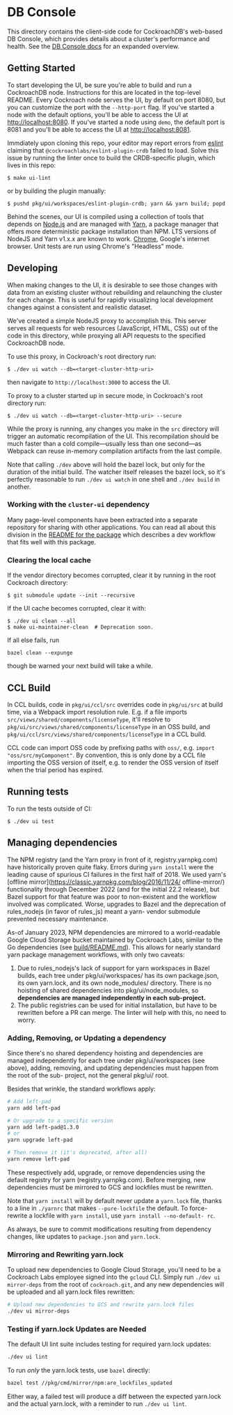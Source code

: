# DB Console

This directory contains the client-side code for CockroachDB's web-based DB
Console, which provides details about a cluster's performance and health. See the
[DB Console docs](https://www.cockroachlabs.com/docs/stable/ui-overview.html)
for an expanded overview.

## Getting Started

To start developing the UI, be sure you're able to build and run a CockroachDB
node. Instructions for this are located in the top-level README. Every Cockroach
node serves the UI, by default on port 8080, but you can customize the port with
the `--http-port` flag. If you've started a node with the default options,
you'll be able to access the UI at <http://localhost:8080>. If you've started
a node using `demo`, the default port is 8081 and you'll be able to access the UI
at <http://localhost:8081>.

Immdiately upon cloning this repo, your editor may report errors from
[eslint](https://eslint.org/) claiming that `@cockroachlabs/eslint-plugin-crdb`
failed to load. Solve this issue by running the linter once to build the
CRDB-specific plugin, which lives in this repo:
```shell
$ make ui-lint
```

or by building the plugin manually:
```shell
$ pushd pkg/ui/workspaces/eslint-plugin-crdb; yarn && yarn build; popd
```

Behind the scenes, our UI is compiled using a collection of tools that depends on
[Node.js](https://nodejs.org/) and are managed with
[Yarn](https://yarnpkg.com), a package manager that offers more deterministic
package installation than NPM. LTS versions of NodeJS and Yarn v1.x.x are known
to work. [Chrome](https://www.google.com/chrome/), Google's internet browser.
Unit tests are run using Chrome's "Headless" mode.

## Developing

When making changes to the UI, it is desirable to see those changes with data
from an existing cluster without rebuilding and relaunching the cluster for each
change. This is useful for rapidly visualizing local development changes against
a consistent and realistic dataset.

We've created a simple NodeJS proxy to accomplish this. This server serves all
requests for web resources (JavaScript, HTML, CSS) out of the code in this
directory, while proxying all API requests to the specified CockroachDB node.

To use this proxy, in Cockroach's root directory run:
```shell
$ ./dev ui watch --db=<target-cluster-http-uri>
```

then navigate to `http://localhost:3000` to access the UI.

To proxy to a cluster started up in secure mode, in Cockroach's root directory run:
```shell
$ ./dev ui watch --db=<target-cluster-http-uri> --secure
```

While the proxy is running, any changes you make in the `src` directory will
trigger an automatic recompilation of the UI. This recompilation should be much
faster than a cold compile—usually less than one second—as Webpack can reuse
in-memory compilation artifacts from the last compile.

Note that calling `./dev` above will hold the bazel lock, but only for the duration of the
initial build. The watcher itself releases the bazel lock, so it's perfectly reasonable to
run `./dev ui watch` in one shell and `./dev build` in another.


### Working with the `cluster-ui` dependency

Many page-level components have been extracted into a
separate repository for sharing with other applications.
You can read all about this division in the [README for the
package](https://github.com/cockroachdb/cockroach/blob/master/pkg/ui/workspaces/cluster-ui/README.md)
which describes a dev workflow that fits well with this package.

### Clearing the local cache
If the vendor directory becomes corrupted, clear it by running in the root Cockroach directory:
```shell
$ git submodule update --init --recursive
```

If the UI cache becomes corrupted, clear it with:
```shell
$ ./dev ui clean --all
$ make ui-maintainer-clean  # Deprecation soon.
```

If all else fails, run
```shell
bazel clean --expunge
```
though be warned your next build will take a while.

## CCL Build

In CCL builds, code in `pkg/ui/ccl/src` overrides code in `pkg/ui/src` at build
time, via a Webpack import resolution rule. E.g. if a file imports
`src/views/shared/components/licenseType`, it'll resolve to
`pkg/ui/src/views/shared/components/licenseType` in an OSS build, and
`pkg/ui/ccl/src/views/shared/components/licenseType` in a CCL build.

CCL code can import OSS code by prefixing paths with `oss/`, e.g.
`import "oss/src/myComponent"`. By convention, this is only done by a CCL file
importing the OSS version of itself, e.g. to render the OSS version of itself
when the trial period has expired.

## Running tests

To run the tests outside of CI:

```shell
$ ./dev ui test
```

## Managing dependencies

The NPM registry (and the Yarn proxy in front of it, registry.yarnpkg.com)
have historically proven quite flaky. Errors during `yarn install` were the
leading cause of spurious CI failures in the first half of 2018. We used yarn's
[offline mirror](https://classic.yarnpkg.com/blog/2016/11/24/ offline-mirror/)
functionality through December 2022 (and for the initial 22.2 release), but
Bazel support for that feature was poor to non-existent and the workflow
involved was complicated. Worse, upgrades to Bazel and the deprecation of
rules_nodejs (in favor of rules_js) meant a yarn- vendor submodule prevented
necessary maintenance.

As-of January 2023, NPM dependencies are mirrored to a world-readable Google
Cloud Storage bucket maintained by Cockroach Labs, similar to the Go
dependencies (see [build/README.md](../../build/README.md#dependencies)). This
allows for nearly standard yarn package management workflows, with only two
caveats:

1. Due to rules_nodejs's lack of support for yarn workspaces in Bazel builds,
   each tree under pkg/ui/workspaces/ has its own package.json, its own
   yarn.lock, and its own node_modules/ directory. There is no hoisting of
   shared dependencies into pkg/ui/node_modules, so **dependencies are managed
   independently in each sub-project.**
2. The public registries can be used for initial installation, but have to
   be rewritten before a PR can merge. The linter will help with this, no
   need to worry.

### Adding, Removing, or Updating a dependency
Since there's no shared dependency hoisting and dependencies are managed
independently for each tree under pkg/ui/workspaces (see above), adding,
removing, and updating dependencies must happen from the root of the sub-
project, not the general pkg/ui/ root.

Besides that wrinkle, the standard workflows apply:

```sh
# Add left-pad
yarn add left-pad

# Or upgrade to a specific version
yarn add left-pad@1.3.0
# or
yarn upgrade left-pad

# Then remove it (it's deprecated, after all)
yarn remove left-pad
```

These respectively add, upgrade, or remove dependencies using the default
registry for yarn (registry.yarnpkg.com). Before merging, new dependencies must
be mirrored to GCS and lockfiles must be rewritten.

Note that `yarn install` will by default never update a `yarn.lock` file,
thanks to a line in `./yarnrc` that makes `--pure-lockfile` the default. To
force-rewrite a lockfile with `yarn install`, use `yarn install --no-default-
rc`.

As always, be sure to commit modifications resulting from dependency changes,
like updates to `package.json` and `yarn.lock`.

### Mirroring and Rewriting yarn.lock
To upload new dependencies to Google Cloud Storage, you'll need to be a
Cockroach Labs employee signed into the `gcloud` CLI. Simply run
`./dev ui mirror-deps` from the root of `cockroach.git`, and any new
dependencies will be uploaded and all yarn.lock files rewritten:

```sh
# Upload new dependencies to GCS and rewrite yarn.lock files
./dev ui mirror-deps
```

### Testing if yarn.lock Updates are Needed
The default UI lint suite includes testing for required yarn.lock updates:

```sh
./dev ui lint
```

To run _only_ the yarn.lock tests, use `bazel` directly:

```sh
bazel test //pkg/cmd/mirror/npm:are_lockfiles_updated
```

Either way, a failed test will produce a diff between the expected yarn.lock
and the actual yarn.lock, with a reminder to run `./dev ui lint`.
